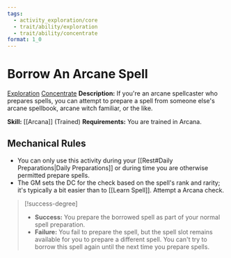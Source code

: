 ```yaml
---
tags:
  - activity_exploration/core
  - trait/ability/exploration
  - trait/ability/concentrate
format: 1_0
---
```

# Borrow An Arcane Spell

[Exploration](Exploration.md "Action & Ability Trait") [Concentrate](Concentrate.md "Action & Ability Trait")
**Description:** If you're an arcane spellcaster who prepares spells, you can attempt to prepare a spell from someone else's arcane spellbook, arcane witch familiar, or the like.

**Skill:** [[Arcana]] (Trained)
**Requirements:** You are trained in Arcana.

## Mechanical Rules

- You can only use this activity during your [[Rest#Daily Preparations|Daily Preparations]] or during time you are otherwise permitted prepare spells.
- The GM sets the DC for the check based on the spell's rank and rarity; it's typically a bit easier than to [[Learn Spell]]. Attempt a Arcana check.

> [!success-degree] 
>- **Success:** You prepare the borrowed spell as part of your normal spell preparation.  
>- **Failure:** You fail to prepare the spell, but the spell slot remains available for you to prepare a different spell. You can't try to borrow this spell again until the next time you prepare spells.
